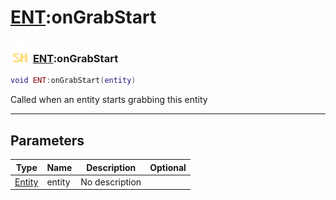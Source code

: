 # [ENT](../ent/README.md):onGrabStart

### <img src="../../.gitbook/assets/shared.png" width="32" height="32" /> [ENT](../ent/README.md):onGrabStart

```lua
void ENT:onGrabStart(entity)
```

Called when an entity starts grabbing this entity<br>

-----------------
## Parameters

| Type   | Name | Description | Optional |
| ------ | ---- | ----------- | -------: |
| [Entity](../entity/README.md) | entity | No description |  |
